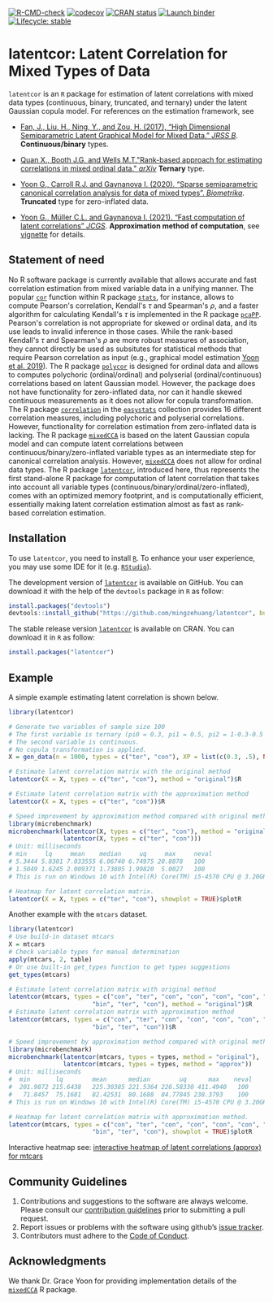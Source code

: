 <!-- badges: start -->
[![R-CMD-check](https://github.com/mingzehuang/latentcor/workflows/R-CMD-check/badge.svg)](https://github.com/mingzehuang/latentcor/actions)
[![codecov](https://codecov.io/gh/mingzehuang/latentcor/branch/master/graph/badge.svg)](https://codecov.io/gh/mingzehuang/latentcor)
[![CRAN status](https://www.r-pkg.org/badges/version-last-release/latentcor)](https://CRAN.R-project.org/package=latentcor)
[![Launch binder](https://mybinder.org/badge_logo.svg)](https://mybinder.org/v2/gh/mingzehuang/latentcor/master)
[![Lifecycle: stable](https://img.shields.io/badge/lifecycle-stable-brightgreen.svg)](https://lifecycle.r-lib.org/articles/stages.html#stable)
<!-- badges: end -->


# latentcor: Latent Correlation for Mixed Types of Data

`latentcor` is an `R` package for estimation of latent correlations with mixed data types (continuous, binary, truncated, and ternary) under the latent Gaussian copula model. For references on the estimation framework, see

  * [Fan, J., Liu, H., Ning, Y., and Zou, H. (2017), “High Dimensional Semiparametric Latent Graphical Model for Mixed Data.” *JRSS B*](https://doi.org/10.1111/rssb.12168). **Continuous/binary** types.

  * [Quan X., Booth J.G. and Wells M.T."Rank-based approach for estimating correlations in mixed ordinal data." *arXiv*](https://arxiv.org/abs/1809.06255) **Ternary** type.

  * [Yoon G., Carroll R.J. and Gaynanova I. (2020). “Sparse semiparametric canonical correlation analysis for data of mixed types”. *Biometrika*](https://doi.org/10.1093/biomet/asaa007). **Truncated** type for zero-inflated data.

  * [Yoon G., Müller C.L. and Gaynanova I. (2021). “Fast computation of latent correlations” *JCGS*](https://doi.org/10.1080/10618600.2021.1882468). **Approximation method of computation**, see [vignette](https://mingzehuang.github.io/latentcor/articles/latentcor.html) for details.

## Statement of need
No R software package is currently available that allows accurate and fast correlation estimation from mixed variable data in a unifying manner. 
The popular [`cor`](https://www.rdocumentation.org/packages/stats/versions/3.6.2/topics/cor) function within R package [`stats`](https://rdrr.io/r/stats/stats-package.html), for instance, allows to compute Pearson's correlation, Kendall's $\tau$ and Spearman's
$\rho$, and a faster algorithm for calculating Kendall's $\tau$ is implemented in the R package [`pcaPP`](https://cran.r-project.org/web/packages/pcaPP/index.html). Pearson's correlation is not
appropriate for skewed or ordinal data, and its use leads to invalid inference in those cases. While the rank-based Kendall's $\tau$ and Spearman's $\rho$ are
more robust measures of association, they cannot directly be used as subsitutes for statistical methods that require Pearson correlation as input (e.g., graphical model estimation [Yoon et al. 2019](https://www.frontiersin.org/articles/10.3389/fgene.2019.00516/full?utm_source=S-TWT&utm_medium=SNET&utm_campaign=ECO_FGENE_XXXXXXXX_auto-dlvrit)). The R package [`polycor`](https://cran.r-project.org/web/packages/polycor/index.html) is designed for ordinal data and allows to computes
polychoric (ordinal/ordinal) and polyserial (ordinal/continuous) correlations based on latent Gaussian model. However, the package does not have functionality
for zero-inflated data, nor can it handle skewed continuous measurements as it does not allow for copula transformation. The R package [`correlation`](https://cran.r-project.org/web/packages/correlation/index.html) in the [`easystats`](https://cran.r-project.org/web/packages/see/index.html) collection provides 16 different correlation measures, including polychoric and polyserial correlations. However, 
functionality for correlation estimation from zero-inflated data is lacking. The R package [`mixedCCA`](https://cran.r-project.org/web/packages/mixedCCA/index.html) is based on the latent Gaussian copula 
model and can compute latent correlations between continuous/binary/zero-inflated variable types as an intermediate step for canonical correlation analysis. 
However, [`mixedCCA`](https://cran.r-project.org/web/packages/mixedCCA/index.html) does not allow for ordinal data types. The R package [`latentcor`](https://cran.r-project.org/web/packages/latentcor/index.html), introduced here, thus represents the first stand-alone R package for 
computation of latent correlation that takes into account all variable types (continuous/binary/ordinal/zero-inflated), comes with an optimized memory footprint, 
and is computationally efficient, essentially making latent correlation estimation almost as fast as rank-based correlation estimation. 

## Installation

To use `latentcor`, you need to install [`R`](https://cran.r-project.org/). To enhance your user experience, you may use some IDE for it (e.g. [`RStudio`](https://www.rstudio.com/)).

The development version of [`latentcor`](https://github.com/mingzehuang/latentcor) is available on GitHub. You can download it with the help of the `devtools` package in `R` as follow:

```r
install.packages("devtools")
devtools::install_github("https://github.com/mingzehuang/latentcor", build_vignettes = TRUE)
```
The stable release version [`latentcor`](https://CRAN.R-project.org/package=latentcor) is available on CRAN. You can download it in `R` as follow:

```r
install.packages("latentcor")
```

## Example

A simple example estimating latent correlation is shown below.

```r
library(latentcor)

# Generate two variables of sample size 100
# The first variable is ternary (pi0 = 0.3, pi1 = 0.5, pi2 = 1-0.3-0.5 = 0.2) 
# The second variable is continuous. 
# No copula transformation is applied.
X = gen_data(n = 1000, types = c("ter", "con"), XP = list(c(0.3, .5), NA))$X

# Estimate latent correlation matrix with the original method
latentcor(X = X, types = c("ter", "con"), method = "original")$R

# Estimate latent correlation matrix with the approximation method
latentcor(X = X, types = c("ter", "con"))$R

# Speed improvement by approximation method compared with original method
library(microbenchmark)
microbenchmark(latentcor(X, types = c("ter", "con"), method = "original"),
               latentcor(X, types = c("ter", "con")))
# Unit: milliseconds
# min     lq     mean    median     uq     max     neval
# 5.3444 5.8301 7.033555 6.06740 6.74975 20.8878   100
# 1.5049 1.6245 2.009371 1.73805 1.99820  5.0027   100
# This is run on Windows 10 with Intel(R) Core(TM) i5-4570 CPU @ 3.20GHz   3.20 GHz

# Heatmap for latent correlation matrix.
latentcor(X = X, types = c("ter", "con"), showplot = TRUE)$plotR
```
Another example with the `mtcars` dataset.

```r
library(latentcor)
# Use build-in dataset mtcars
X = mtcars
# Check variable types for manual determination
apply(mtcars, 2, table)
# Or use built-in get_types function to get types suggestions
get_types(mtcars)

# Estimate latent correlation matrix with original method
latentcor(mtcars, types = c("con", "ter", "con", "con", "con", "con", "con", "bin",
                       "bin", "ter", "con"), method = "original")$R
# Estimate latent correlation matrix with approximation method
latentcor(mtcars, types = c("con", "ter", "con", "con", "con", "con", "con", "bin",
                       "bin", "ter", "con"))$R

# Speed improvement by approximation method compared with original method
library(microbenchmark)
microbenchmark(latentcor(mtcars, types = types, method = "original"),
               latentcor(mtcars, types = types, method = "approx"))
# Unit: milliseconds
#  min       lq        mean      median        uq      max    neval
#  201.9872 215.6438   225.30385 221.5364 226.58330 411.4940   100
#   71.8457  75.1681   82.42531  80.1688  84.77845 238.3793    100
# This is run on Windows 10 with Intel(R) Core(TM) i5-4570 CPU @ 3.20GHz   3.20 GHz

# Heatmap for latent correlation matrix with approximation method.
latentcor(mtcars, types = c("con", "ter", "con", "con", "con", "con", "con", "bin",
                       "bin", "ter", "con"), showplot = TRUE)$plotR
```

Interactive heatmap see: [interactive heatmap of latent correlations (approx) for mtcars](https://rpubs.com/mingzehuang/797937)

Community Guidelines
--------------------

1.  Contributions and suggestions to the software are always welcome.
    Please consult our [contribution guidelines](CONTRIBUTING.md) prior
    to submitting a pull request.
2.  Report issues or problems with the software using github’s [issue
    tracker](https://github.com/mingzehuang/latentcor/issues).
3.  Contributors must adhere to the [Code of
    Conduct](CODE_OF_CONDUCT.md).

Acknowledgments
--------------

We thank Dr. Grace Yoon for providing implementation details of the [`mixedCCA`](https://github.com/irinagain/mixedCCA) R package.
